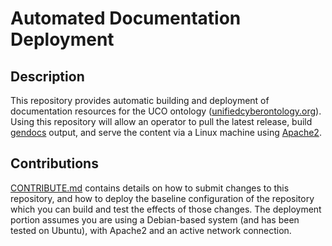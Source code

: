 # Automated Documentation Deployment


## Description

This repository provides automatic building and deployment of documentation resources
for the UCO ontology ([unifiedcyberontology.org](https://unifiedcyberontology.org)). Using this repository will allow an operator to pull the latest release, build [gendocs](https://github.com/lambdamusic/Ontospy) output, and serve the content via a Linux machine using [Apache2](https://httpd.apache.org). 


## Contributions

[CONTRIBUTE.md](CONTRIBUTE.md) contains details on how to submit changes to this repository, and how to deploy the baseline configuration of the repository which you can build and test the effects of those changes. The deployment portion assumes you are using a Debian-based system (and has been tested on Ubuntu), with Apache2 and an active network connection.
